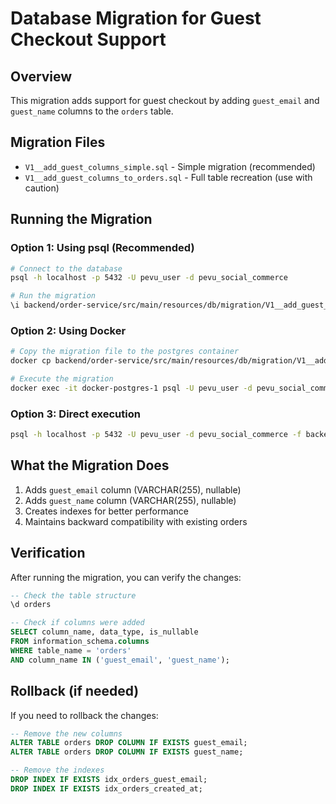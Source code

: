 # Database Migration for Guest Checkout Support

## Overview
This migration adds support for guest checkout by adding `guest_email` and `guest_name` columns to the `orders` table.

## Migration Files
- `V1__add_guest_columns_simple.sql` - Simple migration (recommended)
- `V1__add_guest_columns_to_orders.sql` - Full table recreation (use with caution)

## Running the Migration

### Option 1: Using psql (Recommended)
```bash
# Connect to the database
psql -h localhost -p 5432 -U pevu_user -d pevu_social_commerce

# Run the migration
\i backend/order-service/src/main/resources/db/migration/V1__add_guest_columns_simple.sql
```

### Option 2: Using Docker
```bash
# Copy the migration file to the postgres container
docker cp backend/order-service/src/main/resources/db/migration/V1__add_guest_columns_simple.sql docker-postgres-1:/tmp/

# Execute the migration
docker exec -it docker-postgres-1 psql -U pevu_user -d pevu_social_commerce -f /tmp/V1__add_guest_columns_simple.sql
```

### Option 3: Direct execution
```bash
psql -h localhost -p 5432 -U pevu_user -d pevu_social_commerce -f backend/order-service/src/main/resources/db/migration/V1__add_guest_columns_simple.sql
```

## What the Migration Does
1. Adds `guest_email` column (VARCHAR(255), nullable)
2. Adds `guest_name` column (VARCHAR(255), nullable)
3. Creates indexes for better performance
4. Maintains backward compatibility with existing orders

## Verification
After running the migration, you can verify the changes:
```sql
-- Check the table structure
\d orders

-- Check if columns were added
SELECT column_name, data_type, is_nullable 
FROM information_schema.columns 
WHERE table_name = 'orders' 
AND column_name IN ('guest_email', 'guest_name');
```

## Rollback (if needed)
If you need to rollback the changes:
```sql
-- Remove the new columns
ALTER TABLE orders DROP COLUMN IF EXISTS guest_email;
ALTER TABLE orders DROP COLUMN IF EXISTS guest_name;

-- Remove the indexes
DROP INDEX IF EXISTS idx_orders_guest_email;
DROP INDEX IF EXISTS idx_orders_created_at;
``` 